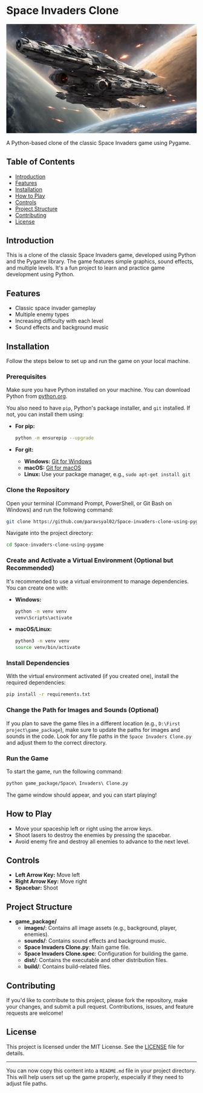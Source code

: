 # Space Invaders Clone

![Space Invaders Clone](game_package/images/Background2.jpg)

A Python-based clone of the classic Space Invaders game using Pygame.

## Table of Contents

- [Introduction](#introduction)
- [Features](#features)
- [Installation](#installation)
- [How to Play](#how-to-play)
- [Controls](#controls)
- [Project Structure](#project-structure)
- [Contributing](#contributing)
- [License](#license)

## Introduction

This is a clone of the classic Space Invaders game, developed using Python and the Pygame library. The game features simple graphics, sound effects, and multiple levels. It's a fun project to learn and practice game development using Python.

## Features

- Classic space invader gameplay
- Multiple enemy types
- Increasing difficulty with each level
- Sound effects and background music

## Installation

Follow the steps below to set up and run the game on your local machine.

### Prerequisites

Make sure you have Python installed on your machine. You can download Python from [python.org](https://www.python.org/).

You also need to have `pip`, Python's package installer, and `git` installed. If not, you can install them using:

- **For pip:**
  ```bash
  python -m ensurepip --upgrade
  ```

- **For git:**
  - **Windows:** [Git for Windows](https://git-scm.com/download/win)
  - **macOS:** [Git for macOS](https://git-scm.com/download/mac)
  - **Linux:** Use your package manager, e.g., `sudo apt-get install git`

### Clone the Repository

Open your terminal (Command Prompt, PowerShell, or Git Bash on Windows) and run the following command:

```bash
git clone https://github.com/paravsyal02/Space-invaders-clone-using-pygame.git
```

Navigate into the project directory:

```bash
cd Space-invaders-clone-using-pygame
```

### Create and Activate a Virtual Environment (Optional but Recommended)

It's recommended to use a virtual environment to manage dependencies. You can create one with:

- **Windows:**
  ```bash
  python -m venv venv
  venv\Scripts\activate
  ```

- **macOS/Linux:**
  ```bash
  python3 -m venv venv
  source venv/bin/activate
  ```

### Install Dependencies

With the virtual environment activated (if you created one), install the required dependencies:

```bash
pip install -r requirements.txt
```

### Change the Path for Images and Sounds (Optional)

If you plan to save the game files in a different location (e.g., `D:\First project\game_package`), make sure to update the paths for images and sounds in the code. Look for any file paths in the `Space Invaders Clone.py` and adjust them to the correct directory.

### Run the Game

To start the game, run the following command:

```bash
python game_package/Space\ Invaders\ Clone.py
```

The game window should appear, and you can start playing!

## How to Play

- Move your spaceship left or right using the arrow keys.
- Shoot lasers to destroy the enemies by pressing the spacebar.
- Avoid enemy fire and destroy all enemies to advance to the next level.

## Controls

- **Left Arrow Key:** Move left
- **Right Arrow Key:** Move right
- **Spacebar:** Shoot

## Project Structure

- **game_package/**
  - **images/**: Contains all image assets (e.g., background, player, enemies).
  - **sounds/**: Contains sound effects and background music.
  - **Space Invaders Clone.py**: Main game file.
  - **Space Invaders Clone.spec**: Configuration for building the game.
  - **dist/**: Contains the executable and other distribution files.
  - **build/**: Contains build-related files.

## Contributing

If you'd like to contribute to this project, please fork the repository, make your changes, and submit a pull request. Contributions, issues, and feature requests are welcome!

## License

This project is licensed under the MIT License. See the [LICENSE](LICENSE) file for details.

---

You can now copy this content into a `README.md` file in your project directory. This will help users set up the game properly, especially if they need to adjust file paths.
